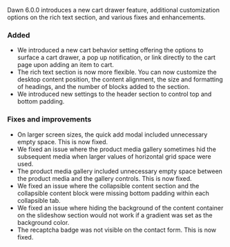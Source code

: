 Dawn 6.0.0 introduces a new cart drawer feature, additional customization options on the rich text section, and various fixes and enhancements.  

### Added
- We introduced a new cart behavior setting offering the options to surface a cart drawer, a pop up notification, or link directly to the cart page upon adding an item to cart. 
- The rich text section is now more flexible. You can now customize the desktop content position, the content alignment, the size and formatting of headings, and the number of blocks added to the section.
- We introduced new settings to the header section to control  top and bottom padding.

### Fixes and improvements

- On larger screen sizes, the quick add modal included unnecessary empty space. This is now fixed. 
- We fixed an issue where the product media gallery sometimes hid the subsequent media when larger values of horizontal grid space were used. 
- The product media gallery included unnecessary empty space between the product media and the gallery controls. This is now fixed.
- We fixed an issue where the collapsible content section and the collapsible content block were missing bottom padding within each collapsible tab. 
- We fixed an issue where hiding the  background of the content container on the slideshow section would not work if a gradient was set as the background color.
- The recaptcha badge was not visible on the contact form. This is now fixed. 
